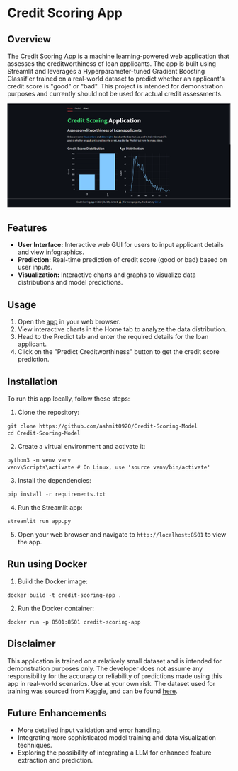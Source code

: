 # Credit Scoring App 

## Overview

The [Credit Scoring App](https://credit-scoring-model.streamlit.app) is a machine learning-powered web application that assesses the creditworthiness of loan applicants. The app is built using Streamlit and leverages a Hyperparameter-tuned Gradient Boosting Classifier trained on a real-world dataset to predict whether an applicant's credit score is "good" or "bad". This project is intended for demonstration purposes and currently should not be used for actual credit assessments.

![User interface](./exports/user%20interface.png)

## Features

- **User Interface:** Interactive web GUI for users to input applicant details and view infographics.
- **Prediction:** Real-time prediction of credit score (good or bad) based on user inputs.
- **Visualization:** Interactive charts and graphs to visualize data distributions and model predictions.

## Usage

1. Open the [app](https://credit-scoring-model.streamlit.app) in your web browser.
2. View interactive charts in the Home tab to analyze the data distribution.
3. Head to the Predict tab and enter the required details for the loan applicant.
4. Click on the "Predict Creditworthiness" button to get the credit score prediction.

## Installation

To run this app locally, follow these steps:
1. Clone the repository: 
```
git clone https://github.com/ashmit0920/Credit-Scoring-Model
cd Credit-Scoring-Model
```

2. Create a virtual environment and activate it:
```
python3 -m venv venv
venv\Scripts\activate # On Linux, use 'source venv/bin/activate'
```

3. Install the dependencies:
```
pip install -r requirements.txt
```
4. Run the Streamlit app:
```
streamlit run app.py
```
5. Open your web browser and navigate to ```http://localhost:8501``` to view the app.

## Run using Docker

1. Build the Docker image:
```
docker build -t credit-scoring-app .
```

2. Run the Docker container:
```
docker run -p 8501:8501 credit-scoring-app
```

## Disclaimer

This application is trained on a relatively small dataset and is intended for demonstration purposes only. The developer does not assume any responsibility for the accuracy or reliability of predictions made using this app in real-world scenarios. Use at your own risk. The dataset used for training was sourced from Kaggle, and can be found [here](https://www.kaggle.com/datasets/bbjadeja/predicting-creditworthiness).

## Future Enhancements

- More detailed input validation and error handling.
- Integrating more sophisticated model training and data visualization techniques.
- Exploring the possibility of integrating a LLM for enhanced feature extraction and prediction.
